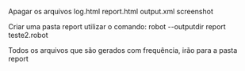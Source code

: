 Apagar os arquivos
log.html
report.html
output.xml
screenshot

Criar uma pasta report
utilizar o comando: robot --outputdir report teste2.robot

Todos os arquivos que são gerados com frequência, irão para a pasta report